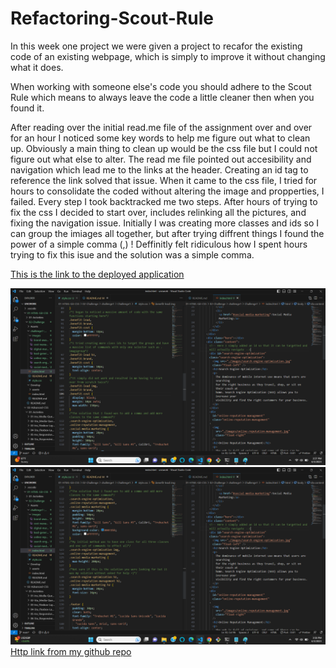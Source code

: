 # Refactoring-Scout-Rule

In this week one project we were given a project to recafor the existing code of an existing webpage, which is simply to improve it without changing what it does.

When working with someone else's code you should adhere to the Scout Rule which means to always leave the code a little cleaner then when you found it.

After reading over the initial read.me file of the assignment over and over for an hour I noticed some key words to help me figure out what to clean up. Obviously a main thing to clean up would be the css file but I could not figure out what else to alter. The read me file pointed out accesibility and navigation which lead me to the links at the header. Creating an id tag to reference the link solved that issue. When it came to the css file, I tried for hours to consolidate the coded without altering the image and propperties, I failed. Every step I took backtracked me two steps. After hours of trying to fix the css I decided to start over, includes relinking all the pictures, and fixing the navigation issue. Initially I was creating more classes and ids so I can group the imiages all together, but after trying diffrent things I found the power of a simple comma (,) ! Deffinitly felt ridiculous how I spent hours trying to fix this isue and the solution was a simple comma.

[This is the link to the deployed application](http://127.0.0.1:5501/01-HTML-Git-CSS/02-Challenge/challenge1/Challenge1/index.html#social-media-marketing)

![screenshot of code](./images/refactoringpart1.png)
![second screenshot of code](./images/refactoringpart2.png)
[Http link from my github repo](https://kenlau94.github.io/Refactoring-Scout-Rule/)

